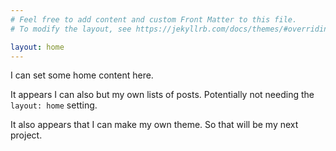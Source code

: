 ```yaml
---
# Feel free to add content and custom Front Matter to this file.
# To modify the layout, see https://jekyllrb.com/docs/themes/#overriding-theme-defaults

layout: home
---
```

I can set some home content here.

It appears I can also but my own lists of posts. Potentially not needing the `layout: home` setting.

It also appears that I can make my own theme. So that will be my next project.
